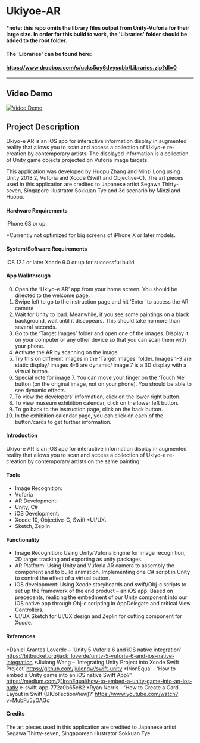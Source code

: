 # Ukiyoe-AR

#### *note: this repo omits the library files output from Unity-Vuforia for their large size. In order for this build to work, the 'Libraries' folder should be added to the root folder. 
#### The 'Libraries' can be found here:
#### https://www.dropbox.com/s/ucks5uy6dvysqbb/Libraries.zip?dl=0

***

## Video Demo

[![Video Demo](http://i3.ytimg.com/vi/ec607oIJ_D4/hqdefault.jpg)](https://youtu.be/ec607oIJ_D4)

## Project Description

Ukiyo-e AR is an iOS app for interactive information display in augmented reality that
allows you to scan and access a collection of Ukiyo-e re-creation by contemporary
artists. The displayed information is a collection of Unity game objects projected on
Vuforia image targets.

This application was developed by Huopu Zhang and Minzi Long using Unity 2018.2,
Vuforia and Xcode (Swift and Objective-C). The art pieces used in this application are credited to Japanese artist Segawa Thirty-seven, Singapore illustrator Sokkuan Tye and 3d scenario by Minzi and Huopu.

#### Hardware Requirements
iPhone 6S or up. 

*Currently not optimized for big screens of iPhone X or later models.

#### System/Software Requirements
iOS 12.1 or later
Xcode 9.0 or up for successful build

#### App Walkthrough
0. Open the ‘Ukiyo-e AR’ app from your home screen. You should be directed to
the welcome page.
1. Swipe left to go to the instruction page and hit ‘Enter’ to access the AR camera
2. Wait for Unity to load. Meanwhile, if you see some paintings on a black
background, wait until it disappears. This should take no more than several
seconds.
3. Go to the ‘Target Images’ folder and open one of the images. Display it on your
computer or any other device so that you can scan them with your phone.
4. Activate the AR by scanning on the image.
5. Try this on different images in the ‘Target Images’ folder. Images 1-3 are static
display/ images 4-6 are dynamic/ image 7 is a 3D display with a virtual button.
6. Special note for image 7. You can move your finger on the ‘Touch Me’ button
(on the original image, not on your phone). You should be able to see dynamic
effects.
7. To view the developers’ information, click on the lower right button.
8. To view museum exhibition calendar, click on the lower left button.
9. To go back to the instruction page, click on the back button.
10. In the exhibition calendar page, you can click on each of the button/cards to get
further information.

#### Introduction
Ukiyo-e AR is an iOS app for interactive information display in augmented reality that
allows you to scan and access a collection of Ukiyo-e re-creation by contemporary artists
on the same painting.

#### Tools
* Image Recognition:
* Vuforia
* AR Development:
* Unity, C#
* iOS Development:
* Xcode 10, Objective-C, Swift
*UI/UX:
* Sketch, Zeplin

#### Functionality
* Image Recognition:
Using Unity/Vuforia Engine for image recognition, 2D target tracking and
exporting as unity packages.
* AR Platform:
Using Unity and Vuforia AR camera to assembly the component and to build
animation. Implementing one C# script in Unity to control the effect of a virtual
button.
* iOS development:
Using Xcode storyboards and swift/Obj-c scripts to set up the framework of the
end product – an iOS app.
Based on precedents, realizing the embedment of our Unity component into our
iOS native app through Obj-c scripting in AppDelegate and critical View
Controllers.
* UI/UX
Sketch for UI/UX design and Zeplin for cutting component for Xcode. 

#### References
*Daniel Arantes Loverde – ‘Unity 5 Vuforia 6 and iOS native integration’
https://bitbucket.org/jack_loverde/unity-5-vuforia-6-and-ios-native-integration
*Jiulong Wang – ‘Integrating Unity Project into Xcode Swift Project’
https://github.com/jiulongw/swift-unity
*IrionEqual - ‘How to embed a Unity game into an iOS native Swift App?”
https://medium.com/@IronEqual/how-to-embed-a-unity-game-into-an-ios-nativ
e-swift-app-772a0b65c82
*Ryan Norris – ‘How to Create a Card Layout in Swift (UICollectionView)?’
https://www.youtube.com/watch?v=MubFu5yOAGc

#### Credits
The art pieces used in this application are credited to Japanese artist Segawa
Thirty-seven, Singaporean illustrator Sokkuan Tye.
